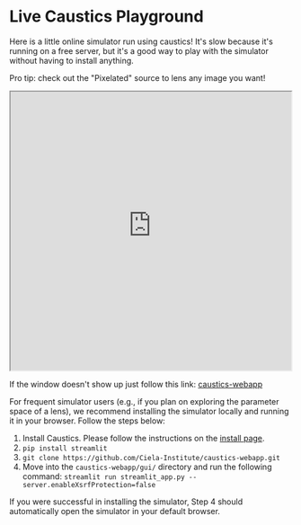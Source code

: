 # Live Caustics Playground

Here is a little online simulator run using caustics! It's slow because it's
running on a free server, but it's a good way to play with the simulator without
having to install anything.

Pro tip: check out the "Pixelated" source to lens any image you want!

<div style="display: flex; height: 500px;">
    <iframe src="https://ciela-institute-caustics-webapp-guistreamlit-app-yanhhm.streamlit.app/?embed=true" style="flex-grow: 1; width: 100%;"></iframe>
</div>

If the window doesn't show up just follow this link:
[caustics-webapp](https://ciela-institute-caustics-webapp-guistreamlit-app-yanhhm.streamlit.app)

For frequent simulator users (e.g., if you plan on exploring the parameter space
of a lens), we recommend installing the simulator locally and running it in your
browser. Follow the steps below:

1. Install Caustics. Please follow the instructions on the
   [install page](https://caustics.readthedocs.io/en/latest/install.html).
2. `pip install streamlit`
3. `git clone https://github.com/Ciela-Institute/caustics-webapp.git`
4. Move into the `caustics-webapp/gui/` directory and run the following command:
   `streamlit run streamlit_app.py --server.enableXsrfProtection=false`

If you were successful in installing the simulator, Step 4 should automatically
open the simulator in your default browser.
